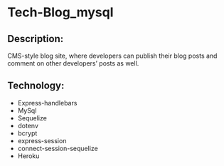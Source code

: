 # Tech-Blog_mysql


## Description:
CMS-style blog site, where developers can publish their blog posts and comment on other developers’ posts as well. 

## Technology:
- Express-handlebars
- MySql
- Sequelize
- dotenv
- bcrypt
- express-session
- connect-session-sequelize
- Heroku